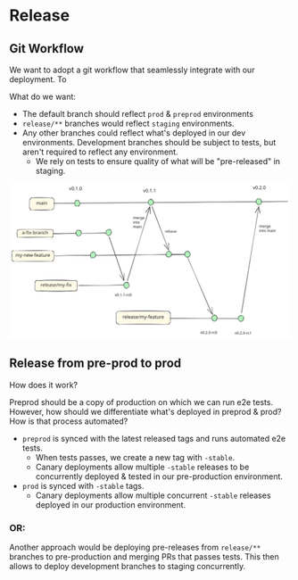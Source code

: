 # Release

## Git Workflow

We want to adopt a git workflow that seamlessly integrate with our deployment. To 

What do we want:
- The default branch should reflect `prod` & `preprod` environments
- `release/**` branches would reflect `staging` environments.
- Any other branches could reflect what's deployed in our dev environments. Development branches should be subject to
  tests, but aren't required to reflect any environment. 
  - We rely on tests to ensure quality of what will be "pre-released" in staging.

![git workflow](./assets/git-workflow.svg)

## Release from pre-prod to prod

How does it work?

Preprod should be a copy of production on which we can run e2e tests. However, how should we differentiate what's 
deployed in preprod & prod? How is that process automated?
- `preprod` is synced with the latest released tags and runs automated e2e tests. 
  - When tests passes, we create a new tag
    with `-stable`.
  - Canary deployments allow multiple `-stable` releases to be concurrently deployed & tested in our pre-production 
    environment.
- `prod` is synced with `-stable` tags.
  - Canary deployments allow multiple concurrent `-stable` releases deployed in our production environment.

### OR:

Another approach would be deploying pre-releases from `release/**` branches to pre-production and merging PRs that 
passes tests. This then allows to deploy development branches to staging concurrently.
